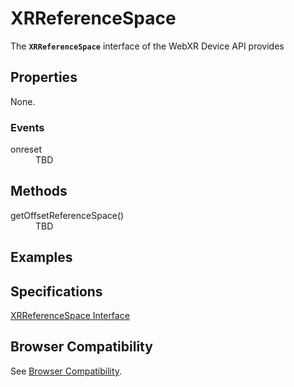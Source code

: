 # XRReferenceSpace

The **`XRReferenceSpace`** interface of the WebXR Device API provides 

## Properties

None.

### Events

<dl>
  <dt>onreset</dt>
  <dd>TBD</dd>
</dl>

## Methods

<dl>
  <dt>getOffsetReferenceSpace()</dt>
  <dd>TBD</dd>
</dl>

## Examples



## Specifications

[XRReferenceSpace Interface](https://www.w3.org/TR/webxr/#xrreferencespace-interface)

## Browser Compatibility

See [Browser Compatibility](compatibility).
